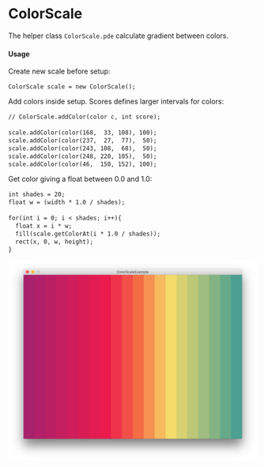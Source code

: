 # ColorScale

The helper class `ColorScale.pde` calculate gradient between colors.

#### Usage

Create new scale before setup:

    ColorScale scale = new ColorScale();

Add colors inside setup. Scores defines larger intervals for colors:

    // ColorScale.addColor(color c, int score);
    
    scale.addColor(color(168,  33, 108), 100);
    scale.addColor(color(237,  27,  77),  50);
    scale.addColor(color(243, 108,  68),  50);
    scale.addColor(color(248, 220, 105),  50);
    scale.addColor(color(46,  150, 152), 100);

Get color giving a float between 0.0 and 1.0:

    int shades = 20;
    float w = (width * 1.0 / shades);
    
    for(int i = 0; i < shades; i++){
      float x = i * w;
      fill(scale.getColorAt(i * 1.0 / shades));
      rect(x, 0, w, height);
    }

![ColorScaleExample](ColorScaleExample.png)
